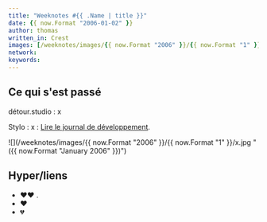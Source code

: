 ```yaml
---
title: "Weeknotes #{{ .Name | title }}"
date: {{ now.Format "2006-01-02" }}
author: thomas
written_in: Crest
images: [/weeknotes/images/{{ now.Format "2006" }}/{{ now.Format "1" }}/x.jpg]
network:
keywords:
---
```



<!--more-->

## Ce qui s'est passé

détour.studio
: x

Stylo
: x
: [Lire le journal de développement](https://github.com/EcrituresNumeriques/stylo/blob/master/JOURNAL.md#mercredi-28-avril-2021).

![](/weeknotes/images/{{ now.Format "2006" }}/{{ now.Format "1" }}/x.jpg " ({{ now.Format "January 2006" }})")


## Hyper/liens

- <span aria-label="J'ai beaucoup aimé">❤️❤️</span> []().
- <span aria-label="J'ai aimé">❤️</span> []()
- <span aria-label="J'ai eu de la peine avec">💔</span> []()
